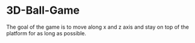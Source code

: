# 3D-Ball-Game
The goal of the game is to move along x and z axis and stay on top of the platform for as long as possible.
